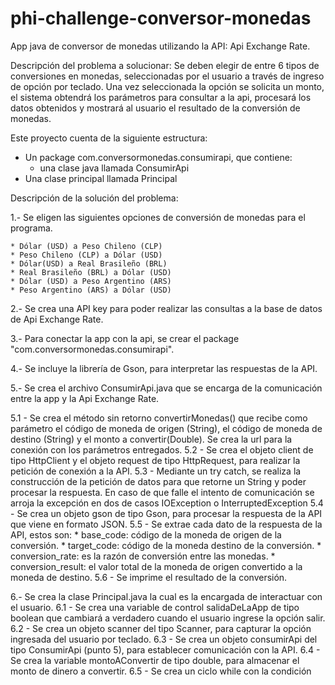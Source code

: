 # phi-challenge-conversor-monedas
App java de conversor de monedas utilizando la API: Api Exchange Rate.

Descripción del problema a solucionar: Se deben elegir de entre 6 tipos de conversiones en monedas, seleccionadas por el usuario a través de ingreso de opción por teclado. Una vez seleccionada la opción se solicita un monto, el sistema obtendrá los parámetros para consultar a la api, procesará los datos obtenidos y mostrará al usuario el resultado de la conversión de monedas.

Este proyecto cuenta de la siguiente estructura:
  - Un package com.conversormonedas.consumirapi, que contiene:
     * una clase java llamada ConsumirApi 
  - Una clase principal llamada Principal

Descripción de la solución del problema:

1.- Se eligen las siguientes opciones de conversión de monedas para el programa.

    * Dólar (USD) a Peso Chileno (CLP)
    * Peso Chileno (CLP) a Dólar (USD)
    * Dólar(USD) a Real Brasileño (BRL)
    * Real Brasileño (BRL) a Dólar (USD)
    * Dólar (USD) a Peso Argentino (ARS)
    * Peso Argentino (ARS) a Dólar (USD)

2.- Se crea una API key para poder realizar las consultas a la base de datos de Api Exchange Rate.

3.- Para conectar la app con la api, se crear el package "com.conversormonedas.consumirapi".

4.- Se incluye la librería de Gson, para interpretar las respuestas de la API.

5.- Se crea el archivo ConsumirApi.java que se encarga de la comunicación entre la app y la Api Exchange Rate.

  5.1 - Se crea el método sin retorno convertirMonedas() que recibe como parámetro el código de moneda de origen (String), el código de moneda de destino (String)          y el monto a convertir(Double). Se crea la url para la conexión con los parámetros entregados.
  5.2 - Se crea el objeto client de tipo HttpClient y el objeto request de tipo HttpRequest, para realizar la petición de conexión a la API.
  5.3 - Mediante un  try catch, se realiza la construcción de la petición de datos para que retorne un String y poder procesar la respuesta. En caso de que falle           el intento de comunicación se arroja la excepción en dos de casos IOException  o InterruptedException
  5.4 - Se crea un objeto gson de tipo Gson, para procesar la respuesta de la API que viene en formato JSON.
  5.5 - Se extrae cada dato de la respuesta de la API, estos son:
        * base_code:  código de la moneda de origen de la conversión.
        * target_code: código de la moneda destino de la conversión.
        * conversion_rate: es la razón de conversión entre las monedas.
        * conversion_result: el valor total de la moneda de origen convertido a la moneda de destino.
  5.6 - Se imprime el resultado de la conversión.

6.- Se crea la clase Principal.java la cual es la encargada de interactuar con el usuario.
  6.1 - Se crea una variable de control salidaDeLaApp de tipo boolean que cambiará a verdadero cuando el usuario ingrese la opción salir.
  6.2 - Se crea un objeto scanner del tipo Scanner, para capturar la opción ingresada del usuario por teclado.
  6.3 - Se crea un objeto consumirApi del tipo ConsumirApi (punto 5), para establecer comunicación con la API.
  6.4 - Se crea la variable montoAConvertir de tipo double, para almacenar el monto de dinero a convertir.
  6.5 - Se crea un ciclo while con la condición
  
  
    
